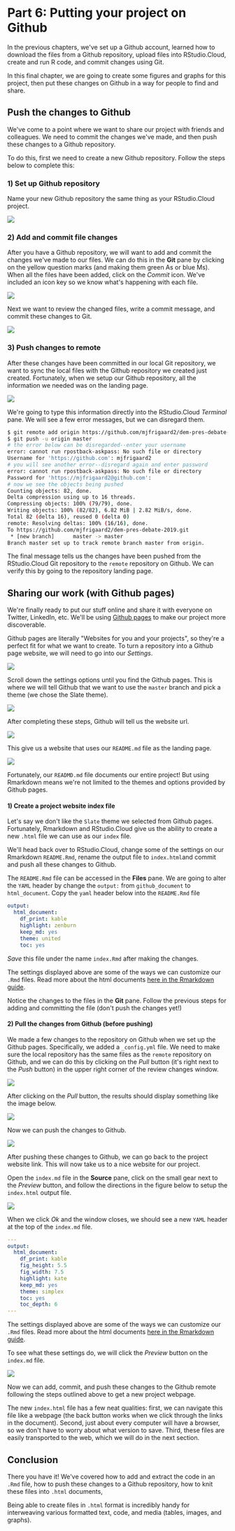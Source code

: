 # Part 6: Putting your project on Github

In the previous chapters, we've set up a Github account, learned how to download the files from a Github repository, upload files into RStudio.Cloud, create and run R code, and commit changes using Git. 

In this final chapter, we are going to create some figures and graphs for this project, then put these changes on Github in a way for people to find and share.  

## Push the changes to Github 

We've come to a point where we want to share our project with friends and colleagues. We need to commit the changes we've made, and then push these changes to a Github repository. 

To do this, first we need to create a new Github repository. Follow the steps below to complete this:

### 1) Set up Github repository 

Name your new Github repository the same thing as your RStudio.Cloud project. 

![](images/06-create-github-repo-02.png)

### 2) Add and commit file changes

After you have a Github repository, we will want to add and commit the changes we've made to our files. We can do this in the **Git** pane by clicking on the yellow question marks (and making them green As or blue Ms). When all the files have been added, click on the *Commit* icon. We've included an icon key so we know what's happening with each file. 

![](images/06-git-file-icons.png)

Next we want to review the changed files, write a commit message, and commit these changes to Git. 

![](images/06-commit-changes-02.png)

### 3) Push changes to remote 

After these changes have been committed in our local Git repository, we want to sync the local files with the Github repository we created just created. Fortunately, when we setup our Github repository, all the information we needed was on the landing page.

![](images/06-git-remote-setup-02.png)

We're going to type this information directly into the RStudio.Cloud *Terminal* pane. We will see a few error messages, but we can disregard them. 

```sh
$ git remote add origin https://github.com/mjfrigaard2/dem-pres-debate-2019.git
$ git push -u origin master
# the error below can be disregarded--enter your username
error: cannot run rpostback-askpass: No such file or directory
Username for 'https://github.com': mjfrigaard2
# you will see another error--disregard again and enter password
error: cannot run rpostback-askpass: No such file or directory
Password for 'https://mjfrigaard2@github.com':
# now we see the objects being pushed
Counting objects: 82, done.
Delta compression using up to 16 threads.
Compressing objects: 100% (79/79), done.
Writing objects: 100% (82/82), 6.82 MiB | 2.82 MiB/s, done.
Total 82 (delta 16), reused 0 (delta 0)
remote: Resolving deltas: 100% (16/16), done.
To https://github.com/mjfrigaard2/dem-pres-debate-2019.git
 * [new branch]      master -> master
Branch master set up to track remote branch master from origin.
```

The final message tells us the changes have been pushed from the RStudio.Cloud Git repository to the `remote` repository on Github. We can verify this by going to the repository landing page. 

## Sharing our work (with Github pages)

We're finally ready to put our stuff online and share it with everyone on Twitter, LinkedIn, etc. We'll be using [Github pages](https://pages.github.com/) to make our project more discoverable. 

Github pages are literally "Websites for you and your projects", so they're a perfect fit for what we want to create. To turn a repository into a Github page website, we will need to go into our *Settings*.

![](images/06-github-settings.png)

Scroll down the settings options until you find the Github pages. This is where we will tell Github that we want to use the `master` branch and pick a theme (we chose the Slate theme). 

![](images/06-github-pages-settings.png)

After completing these steps, Github will tell us the website url.

![](images/06-github-pages-url.png)

This give us a website that uses our `README.md` file as the landing page.

![](images/06-github-page-md-index.png)

Fortunately, our `READMD.md` file documents our entire project! But using Rmarkdown means we're not limited to the themes and options provided by Github pages.

#### 1) Create a project website index file

Let's say we don't like the `Slate` theme we selected from Github pages. Fortunately, Rmarkdown and RStudio.Cloud give us the ability to create a new `.html` file we can use as our `index` file. 

We'll head back over to RStudio.Cloud, change some of the settings on our Rmarkdown `README.Rmd`, rename the output file to `index.html`and commit and push all these changes to Github. 

The `README.Rmd` file can be accessed in the **Files** pane. We are going to alter the `YAML` header by change the `output:` from `github_document` to `html_document`. Copy the `yaml` header below into the `README.Rmd` file

```yaml
output: 
  html_document: 
    df_print: kable
    highlight: zenburn
    keep_md: yes
    theme: united
    toc: yes
```

*Save* this file under the name `index.Rmd` after making the changes.  

The settings displayed above are some of the ways we can customize our `.Rmd` files. Read more about the html documents [here in the Rmarkdown guide](https://bookdown.org/yihui/rmarkdown/html-document.html). 

Notice the changes to the files in the **Git** pane. Follow the previous steps for adding and committing the file (don't push the changes yet!)

#### 2) Pull the changes from Github (before pushing)

We made a few changes to the repository on Github when we set up the Github pages. Specifically, we added a `_config.yml` file. We need to make sure the local repository has the same files as the `remote` repository on Github, and we can do this by clicking on the *Pull* button (it's right next to the *Push* button) in the upper right corner of the review changes window. 

![](images/06-git-pull-button.png)

After clicking on the *Pull* button, the results should display something like the image below. 

![](images/06-git-pull.png)

Now we can push the changes to Github.

![](images/06-git-username-password.png)

After pushing these changes to Github, we can go back to the project website link. This will now take us to a nice website for our project.  



Open the `index.md` file in the **Source** pane, click on the small gear next to the *Preview* button, and follow the directions in the figure below to setup the `index.html` output file.

![](images/06-html-website.png)

When we click *Ok* and the window closes, we should see a new `YAML` header at the top of the `index.md` file.

```yaml
---
output: 
  html_document: 
    df_print: kable
    fig_height: 5.5
    fig_width: 7.5
    highlight: kate
    keep_md: yes
    theme: simplex
    toc: yes
    toc_depth: 6
---
```

The settings displayed above are some of the ways we can customize our `.Rmd` files. Read more about the html documents [here in the Rmarkdown guide](https://bookdown.org/yihui/rmarkdown/html-document.html). 

To see what these settings do, we will click the *Preview* button on the `index.md` file. 

![](images/06-html-document.png)

Now we can add, commit, and push these changes to the Github remote following the steps outlined above to get a new project webpage. 

The new `index.html` file has a few neat qualities: first, we can navigate this file like a webpage (the back button works when we click through the links in the document). Second, just about every computer will have a browser, so we don't have to worry about what version to save. Third, these files are easily transported to the web, which we will do in the next section.

## Conclusion

There you have it! We've covered how to add and extract the code in an `.Rmd` file, how to push these changes to a Github repository, how to knit these files into `.html` documents,

Being able to create files in `.html` format is incredibly handy for interweaving various formatted text, code, and media (tables, images, and graphs). 









